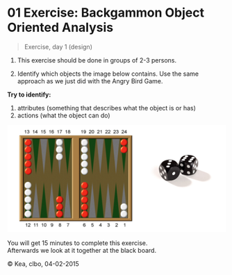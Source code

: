 # 01 Exercise: Backgammon Object Oriented Analysis
> Exercise, day 1 (design)

1. This exercise should be done in groups of 2-3 persons.    

2. Identify which objects the image below contains. Use the same approach as we just did with the Angry Bird Game.    

**Try to identify:**    
1. attributes (something that describes what the object is or has)
2. actions (what the object can do)

![Backgammond](backgammond.png)

You will get 15 minutes to complete this exercise.     
Afterwards we look at it together at the black board.    

© Kea, clbo,  04-02-2015

